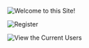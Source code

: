 ![Welcome to this Site!](https://user-images.githubusercontent.com/104586736/205414554-a7214556-717b-4e7f-aefc-d43b462c5a52.png)

![Register](https://user-images.githubusercontent.com/104586736/205414558-7cb2ea25-7519-4dce-83d3-911ffe3da451.png)

![View the Current Users](https://user-images.githubusercontent.com/104586736/205414562-bcaefebf-1a8a-4849-adc2-8338c4e4e1e9.png)

